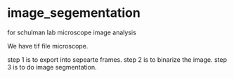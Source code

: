# image_segementation
for schulman lab microscope image analysis

We have tif file microscope.

step 1 is to export into sepearte frames. 
step 2 is to binarize the image. 
step 3 is to do image segmentation. 
